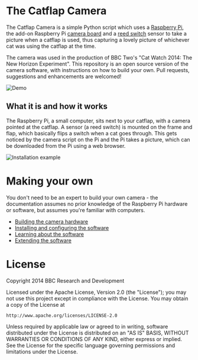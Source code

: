 # The Catflap Camera

The Catflap Camera is a simple Python script which uses a [Raspberry Pi](http://www.raspberrypi.org/help/what-is-a-raspberry-pi/), the add-on Raspberry Pi [camera board](http://www.raspberrypi.org/products/camera-module/) and a [reed switch](https://en.wikipedia.org/wiki/Reed_switch) sensor to take a picture when a catflap is used, thus capturing a lovely picture of whichever cat was using the catflap at the time.

The camera was used in the production of BBC Two's "Cat Watch 2014: The New Horizon Experiment". This repository is an open source version of the camera software, with instructions on how to build your own. Pull requests, suggestions and enhancements are welcomed!

![Demo](https://github.com/JamesHarrison/catflap-camera/raw/master/docs/images/entering.jpg "Cat entering through a camera-enabled catflap")

## What it is and how it works

The Raspberry Pi, a small computer, sits next to your catflap, with a camera pointed at the catflap. A sensor (a reed switch) is mounted on the frame and flap, which basically flips a switch when a cat goes through. This gets noticed by the camera script on the Pi and the Pi takes a picture, which can be downloaded from the Pi using a web browser.

![Installation example](https://github.com/JamesHarrison/catflap-camera/raw/master/docs/images/example.jpg "An example of an installed camera")

# Making your own

You don't need to be an expert to build your own camera - the documentation assumes no prior knowledge of the Raspberry Pi hardware or software, but assumes you're familiar with computers.

* [Building the camera hardware](../master/docs/HARDWARE.md)
* [Installing and configuring the software](../master/docs/INSTALLATION.md)
* [Learning about the software](../master/docs/SOFTWARE.md)
* [Extending the software](../master/docs/EXTENDING.md)

# License

Copyright 2014 BBC Research and Development

Licensed under the Apache License, Version 2.0 (the "License"); you may not use this project except in compliance with the License. You may obtain a copy of the License at

    http://www.apache.org/licenses/LICENSE-2.0

Unless required by applicable law or agreed to in writing, software distributed under the License is distributed on an "AS IS" BASIS, WITHOUT WARRANTIES OR CONDITIONS OF ANY KIND, either express or implied. See the License for the specific language governing permissions and limitations under the License.